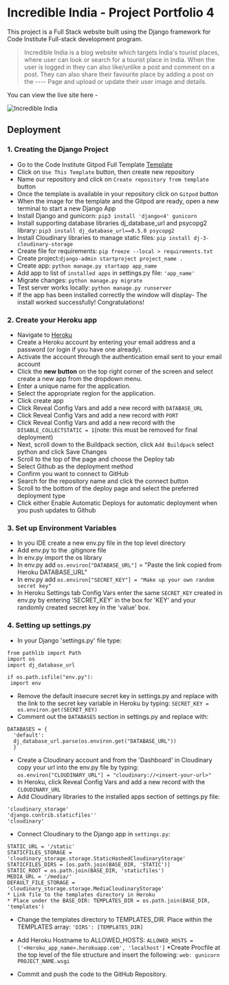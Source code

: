 # Incredible India - Project Portfolio 4

This project is a Full Stack website built using the Django framework for Code Institute Full-stack development program.
> Incredible India is a blog website which targets India's tourist places, where user can look or search for a tourist place in India. When the user is logged in they can also like/unlike a post and comment on a post. They can also share their favourite place by adding a post on the ---- Page and upload or update their user image and details.

You can view the live site here -

![Incredible India]()

## Deployment

### 1. Creating the Django Project
* Go to the Code Institute Gitpod Full Template [Template](https://github.com/Code-Institute-Org/gitpod-full-template)
* Click on `Use This Template` button, then create new repository
* Name our repository and click on `Create repository from template` button
* Once the template is available in your repository click on `Gitpod` button
* When the image for the template and the Gitpod are ready, open a new terminal to start a new Django App
* Install Django and gunicorn: `pip3 install 'django<4' gunicorn`
* Install supporting database libraries dj_database_url and psycopg2 library: `pip3 install dj_database_url==0.5.0 psycopg2`
* Install Cloudinary libraries to manage static files: `pip install dj-3-cloudinary-storage`
* Create file for requirements: `pip freeze --local > requirements.txt`
* Create project:`django-admin startproject project_name .`
* Create app: `python manage.py startapp app_name`
* Add app to list of `installed apps` in settings.py file: `'app_name'`
* Migrate changes: `python manage.py migrate`
* Test server works locally: `python manage.py runserver`
* If the app has been installed correctly the window will display- The install worked successfully! Congratulations!

### 2. Create your Heroku app
* Navigate to [Heroku](https://id.heroku.com)
* Create a Heroku account by entering your email address and a password (or login if you have one already).
* Activate the account through the authentication email sent to your email account
* Click the **new button** on the top right corner of the screen and select create a new app from the dropdown menu.
* Enter a unique name for the application.
* Select the appropriate region for the application.
* Click create app
* Click Reveal Config Vars and add a new record with `DATABASE_URL`
* Click Reveal Config Vars and add a new record with `PORT`
* Click Reveal Config Vars and add a new record with the `DISABLE_COLLECTSTATIC = 1`(note: this must be removed for final deployment)
* Next, scroll down to the Buildpack section, click `Add Buildpack` select python and click Save Changes
* Scroll to the top of the page and choose the Deploy tab
* Select Github as the deployment method
* Confirm you want to connect to GitHub
* Search for the repository name and click the connect button
* Scroll to the bottom of the deploy page and select the preferred deployment type
* Click either Enable Automatic Deploys for automatic deployment when you push updates to Github

### 3. Set up Environment Variables
* In you IDE create a new env.py file in the top level directory
* Add env.py to the .gitignore file
* In env.py import the os library
* In env.py add `os.environ["DATABASE_URL"]` = "Paste the link copied from Heroku DATABASE_URL"
* In env.py add `os.environ["SECRET_KEY"] = "Make up your own random secret key"`
* In Heroku Settings tab Config Vars enter the same `SECRET_KEY` created in env.py by entering 'SECRET_KEY' in the box for 'KEY' and your randomly created secret key in the 'value' box.

### 4. Setting up settings.py

* In your Django 'settings.py' file type:

 ```
 from pathlib import Path
 import os
 import dj_database_url

 if os.path.isfile("env.py"):
  import env
 ```
* Remove the default insecure secret key in settings.py and replace with the link to the secret key variable in Heroku by typing: `SECRET_KEY = os.environ.get(SECRET_KEY)`
* Comment out the `DATABASES` section in settings.py and replace with:
```
DATABASES = {
  'default': 
  dj_database_url.parse(os.environ.get("DATABASE_URL"))
  }`
```
* Create a Cloudinary account and from the 'Dashboard' in Cloudinary copy your url into the env.py file by typing: `os.environ["CLOUDINARY_URL"] = "cloudinary://<insert-your-url>"`
* In Heroku, click Reveal Config Vars and add a new record with the `CLOUDINARY_URL`
* Add Cloudinary libraries to the installed apps section of settings.py file:
 ```
 'cloudinary_storage'
 'django.contrib.staticfiles''
 'cloudinary'
 ```
* Connect Cloudinary to the Django app in `settings.py`:
```
STATIC_URL = '/static'
STATICFILES_STORAGE = 'cloudinary_storage.storage.StaticHashedCloudinaryStorage'
STATICFILES_DIRS = [os.path.join(BASE_DIR, 'STATIC')]
STATIC_ROOT = os.path.join(BASE_DIR, 'staticfiles')
MEDIA_URL = '/media/'
DEFAULT_FILE_STORAGE =
'cloudinary_storage.storage.MediaCloudinaryStorage'
* Link file to the templates directory in Heroku 
* Place under the BASE_DIR: TEMPLATES_DIR = os.path.join(BASE_DIR,
'templates')
```
* Change the templates directory to TEMPLATES_DIR. Place within the TEMPLATES array: `'DIRS': [TEMPLATES_DIR]`
* Add Heroku Hostname to ALLOWED_HOSTS: ```ALLOWED_HOSTS =
['<Heroku_app_name>.herokuapp.com', 'localhost']```
*Create Procfile at the top level of the file structure and insert the following:
    ``` web: gunicorn PROJECT_NAME.wsgi ```

* Commit and push the code to the GitHub Repository.
   
